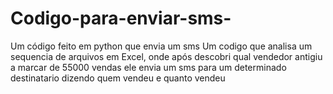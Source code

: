 # Codigo-para-enviar-sms-
Um código feito em python que envia um sms 
Um codigo que analisa um sequencia de arquivos em Excel, onde após descobri qual vendedor antigiu a marcar de 55000 vendas ele envia um sms para um determinado destinatario dizendo quem vendeu e quanto vendeu 
